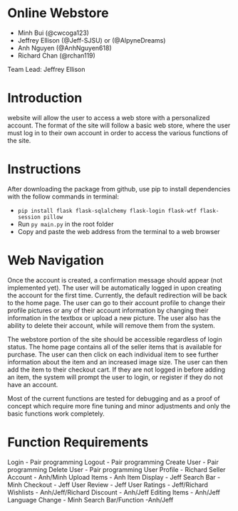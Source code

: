 # Online Webstore
- Minh Bui (@cwcoga123)
- Jeffrey Ellison (@Jeff-SJSU) or (@AlpyneDreams)
- Anh Nguyen (@AnhNguyen618)
- Richard Chan (@rchan119)

Team Lead: Jeffrey Ellison

# Introduction
 website will allow the user to access a web store with a personalized account.
The format of the site will follow a basic web store, where the user must log in to their
own account in order to access the various functions of the site.

# Instructions
After downloading the package from github, use pip to install dependencies with the follow commands in terminal:
 - `pip install flask flask-sqlalchemy flask-login flask-wtf flask-session pillow`
- Run `py main.py` in the root folder
- Copy and paste the web address from the terminal to a web browser

# Web Navigation
Once the account is created, a confirmation message should appear (not implemented yet). The user will be automatically logged in upon creating the
account for the first time. Currently, the default redirection will be back to the home page. The user can go to their account profile to change their
profile pictures or any of their account information by changing their information in the textbox or upload a new picture. The user also has the
ability to delete their account, while will remove them from the system. 

The webstore portion of the site should be accessible regardless of login status. The home page contains all of the seller items that is available for purchase.
The user can then click on each individual item to see further information about the item and an increased image size. The user can then add the item to their checkout
cart. If they are not logged in before adding an item, the system will prompt the user to login, or register if they do not have an account. 

Most of the current functions are tested for debugging and as a proof of concept which require more fine tuning and minor adjustments and 
only the basic functions work completely. 

# Function Requirements
Login - Pair programming
Logout - Pair programming
Create User - Pair programming
Delete User - Pair programming
User Profile - Richard
Seller Account - Anh/Minh
Upload Items - Anh
Item Display - Jeff
Search Bar - Minh
Checkout - Jeff
User Review - Jeff
User Ratings - Jeff/Richard
Wishlists - Anh/Jeff/Richard
Discount - Anh/Jeff
Editing Items - Anh/Jeff
Language Change - Minh
Search Bar/Function -Anh/Jeff
